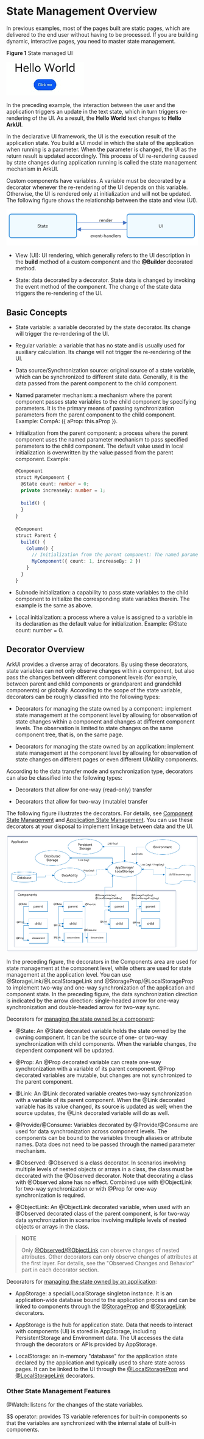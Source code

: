 # State Management Overview


In previous examples, most of the pages built are static pages, which are delivered to the end user without having to be processed. If you are building dynamic, interactive pages, you need to master state management.


  **Figure 1** State managed UI 

![Video_2023-03-06_152548](figures/Video_2023-03-06_152548.gif)


In the preceding example, the interaction between the user and the application triggers an update in the text state, which in turn triggers re-rendering of the UI. As a result, the **Hello World** text changes to **Hello ArkUI**.


In the declarative UI framework, the UI is the execution result of the application state. You build a UI model in which the state of the application when running is a parameter. When the parameter is changed, the UI as the return result is updated accordingly. This process of UI re-rendering caused by state changes during application running is called the state management mechanism in ArkUI.


Custom components have variables. A variable must be decorated by a decorator whenever the re-rendering of the UI depends on this variable. Otherwise, the UI is rendered only at initialization and will not be updated. The following figure shows the relationship between the state and view (UI).


![en-us_image_0000001562352677](figures/en-us_image_0000001562352677.png)


- View (UI): UI rendering, which generally refers to the UI description in the **build** method of a custom component and the **\@Builder** decorated method.

- State: data decorated by a decorator. State data is changed by invoking the event method of the component. The change of the state data triggers the re-rendering of the UI.


## Basic Concepts

- State variable: a variable decorated by the state decorator. Its change will trigger the re-rendering of the UI.

- Regular variable: a variable that has no state and is usually used for auxiliary calculation. Its change will not trigger the re-rendering of the UI.

- Data source/Synchronization source: original source of a state variable, which can be synchronized to different state data. Generally, it is the data passed from the parent component to the child component.

- Named parameter mechanism: a mechanism where the parent component passes state variables to the child component by specifying parameters. It is the primary means of passing synchronization parameters from the parent component to the child component. Example: CompA: ({ aProp: this.aProp }).

- Initialization from the parent component: a process where the parent component uses the named parameter mechanism to pass specified parameters to the child component. The default value used in local initialization is overwritten by the value passed from the parent component. Example:

  ```ts
  @Component
  struct MyComponent {
    @State count: number = 0;
    private increaseBy: number = 1;

    build() {
    }
  }

  @Component
  struct Parent {
    build() {
      Column() {
        // Initialization from the parent component: The named parameter specified here will overwrite the default value defined locally.
        MyComponent({ count: 1, increaseBy: 2 })
      }
    }
  }
  ```

- Subnode initialization: a capability to pass state variables to the child component to initialize the corresponding state variables therein. The example is the same as above.

- Local initialization: a process where a value is assigned to a variable in its declaration as the default value for initialization. Example: \@State count: number = 0.


## Decorator Overview

ArkUI provides a diverse array of decorators. By using these decorators, state variables can not only observe changes within a component, but also pass the changes between different component levels (for example, between parent and child components or grandparent and grandchild components) or globally. According to the scope of the state variable, decorators can be roughly classified into the following types:


- Decorators for managing the state owned by a component: implement state management at the component level by allowing for observation of state changes within a component and changes at different component levels. The observation is limited to state changes on the same component tree, that is, on the same page.

- Decorators for managing the state owned by an application: implement state management at the component level by allowing for observation of state changes on different pages or even different UIAbility components.


According to the data transfer mode and synchronization type, decorators can also be classified into the following types:


- Decorators that allow for one-way (read-only) transfer

- Decorators that allow for two-way (mutable) transfer


The following figure illustrates the decorators. For details, see [Component State Management](arkts-state.md) and [Application State Management](arkts-application-state-management-overview.md). You can use these decorators at your disposal to implement linkage between data and the UI.


![en-us_image_0000001502704640](figures/en-us_image_0000001502704640.png)


In the preceding figure, the decorators in the Components area are used for state management at the component level, while others are used for state management at the application level. You can use \@StorageLink/\@LocalStorageLink and \@StorageProp/\@LocalStorageProp to implement two-way and one-way synchronization of the application and component state. In the preceding figure, the data synchronization direction is indicated by the arrow direction: single-headed arrow for one-way synchronization and double-headed arrow for two-way sync.


Decorators for [managing the state owned by a component](arkts-state.md):


- \@State: An \@State decorated variable holds the state owned by the owning component. It can be the source of one- or two-way synchronization with child components. When the variable changes, the dependent component will be updated. 

- \@Prop: An \@Prop decorated variable can create one-way synchronization with a variable of its parent component. \@Prop decorated variables are mutable, but changes are not synchronized to the parent component.

- \@Link: An \@Link decorated variable creates two-way synchronization with a variable of its parent component. When the @Link decorated variable has its value changed, its source is updated as well; when the source updates, the @Link decorated variable will do as well.

- \@Provide/\@Consume: Variables decorated by \@Provide/\@Consume are used for data synchronization across component levels. The components can be bound to the variables through aliases or attribute names. Data does not need to be passed through the named parameter mechanism.

- \@Observed: \@Observed is a class decorator. In scenarios involving multiple levels of nested objects or arrays in a class, the class must be decorated with the @Observed decorator. Note that decorating a class with \@Observed alone has no effect. Combined use with \@ObjectLink for two-way synchronization or with \@Prop for one-way synchronization is required.

- \@ObjectLink: An \@ObjectLink decorated variable, when used with an \@Observed decorated class of the parent component, is for two-way data synchronization in scenarios involving multiple levels of nested objects or arrays in the class.

> **NOTE**
>
> Only [\@Observed/\@ObjectLink](arkts-observed-and-objectlink.md) can observe changes of nested attributes. Other decorators can only observe changes of attributes at the first layer. For details, see the "Observed Changes and Behavior" part in each decorator section.


Decorators for [managing the state owned by an application](arkts-state.md):


- AppStorage: a special LocalStorage singleton instance. It is an application-wide database bound to the application process and can be linked to components through the [@StorageProp](arkts-appstorage.md#storageprop) and [@StorageLink](arkts-appstorage.md#storagelink) decorators.

- AppStorage is the hub for application state. Data that needs to interact with components (UI) is stored in AppStorage, including PersistentStorage and Environment data. The UI accesses the data through the decorators or APIs provided by AppStorage.

- LocalStorage: an in-memory "database" for the application state declared by the application and typically used to share state across pages. It can be linked to the UI through the [@LocalStorageProp](arkts-localstorage.md#localstorageprop) and [@LocalStorageLink](arkts-localstorage.md#localstoragelink) decorators.


### Other State Management Features

\@Watch: listens for the changes of the state variables.


$$ operator: provides TS variable references for built-in components so that the variables are synchronized with the internal state of built-in components.

